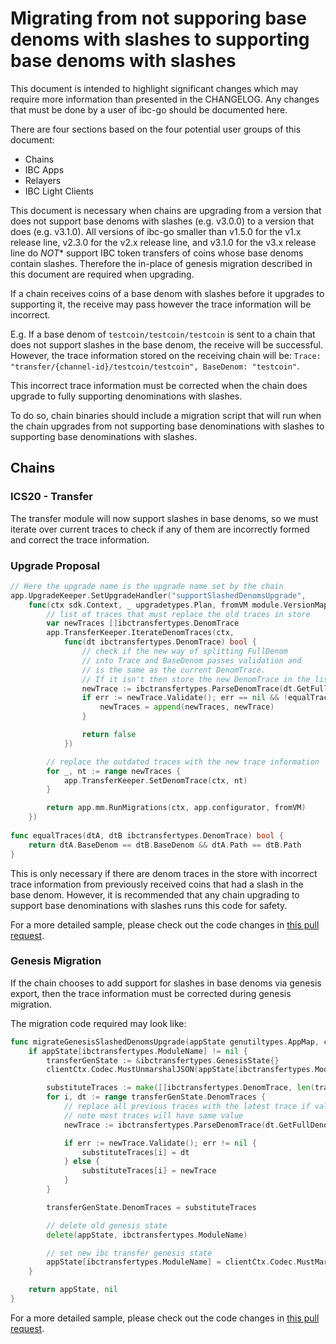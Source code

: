# Migrating from not supporing base denoms with slashes to supporting base denoms with slashes

This document is intended to highlight significant changes which may require more information than presented in the CHANGELOG.
Any changes that must be done by a user of ibc-go should be documented here.

There are four sections based on the four potential user groups of this document:
- Chains
- IBC Apps
- Relayers
- IBC Light Clients

This document is necessary when chains are upgrading from a version that does not support base denoms with slashes (e.g. v3.0.0) to a version that does (e.g. v3.1.0). All versions of ibc-go smaller than v1.5.0 for the v1.x release line, v2.3.0 for the v2.x release line, and v3.1.0 for the v3.x release line do *NOT** support IBC token transfers of coins whose base denoms contain slashes. Therefore the in-place of genesis migration described in this document are required when upgrading.

If a chain receives coins of a base denom with slashes before it upgrades to supporting it, the receive may pass however the trace information will be incorrect.

E.g. If a base denom of `testcoin/testcoin/testcoin` is sent to a chain that does not support slashes in the base denom, the receive will be successful. However, the trace information stored on the receiving chain will be: `Trace: "transfer/{channel-id}/testcoin/testcoin", BaseDenom: "testcoin"`.

This incorrect trace information must be corrected when the chain does upgrade to fully supporting denominations with slashes.

To do so, chain binaries should include a migration script that will run when the chain upgrades from not supporting base denominations with slashes to supporting base denominations with slashes.

## Chains

### ICS20 - Transfer

The transfer module will now support slashes in base denoms, so we must iterate over current traces to check if any of them are incorrectly formed and correct the trace information.

### Upgrade Proposal

```go
// Here the upgrade name is the upgrade name set by the chain
app.UpgradeKeeper.SetUpgradeHandler("supportSlashedDenomsUpgrade",
    func(ctx sdk.Context, _ upgradetypes.Plan, fromVM module.VersionMap) (module.VersionMap, error) {
        // list of traces that must replace the old traces in store
        var newTraces []ibctransfertypes.DenomTrace
        app.TransferKeeper.IterateDenomTraces(ctx,
            func(dt ibctransfertypes.DenomTrace) bool {
                // check if the new way of splitting FullDenom
                // into Trace and BaseDenom passes validation and
                // is the same as the current DenomTrace.
                // If it isn't then store the new DenomTrace in the list of new traces.
                newTrace := ibctransfertypes.ParseDenomTrace(dt.GetFullDenomPath())
                if err := newTrace.Validate(); err == nil && !equalTraces(newTrace, dt) {
                    newTraces = append(newTraces, newTrace)
                }

                return false
            })

        // replace the outdated traces with the new trace information
        for _, nt := range newTraces {
            app.TransferKeeper.SetDenomTrace(ctx, nt)
        }

        return app.mm.RunMigrations(ctx, app.configurator, fromVM)
    })
    
func equalTraces(dtA, dtB ibctransfertypes.DenomTrace) bool {
    return dtA.BaseDenom == dtB.BaseDenom && dtA.Path == dtB.Path
}
```

This is only necessary if there are denom traces in the store with incorrect trace information from previously received coins that had a slash in the base denom. However, it is recommended that any chain upgrading to support base denominations with slashes runs this code for safety.

For a more detailed sample, please check out the code changes in [this pull request](https://github.com/cosmos/ibc-go/pull/1527).

### Genesis Migration

If the chain chooses to add support for slashes in base denoms via genesis export, then the trace information must be corrected during genesis migration.

The migration code required may look like:

```go
func migrateGenesisSlashedDenomsUpgrade(appState genutiltypes.AppMap, clientCtx client.Context, genDoc *tmtypes.GenesisDoc) (genutiltypes.AppMap, error) {
	if appState[ibctransfertypes.ModuleName] != nil {
		transferGenState := &ibctransfertypes.GenesisState{}
		clientCtx.Codec.MustUnmarshalJSON(appState[ibctransfertypes.ModuleName], transferGenState)

		substituteTraces := make([]ibctransfertypes.DenomTrace, len(transferGenState.DenomTraces))
		for i, dt := range transferGenState.DenomTraces {
			// replace all previous traces with the latest trace if validation passes
			// note most traces will have same value
			newTrace := ibctransfertypes.ParseDenomTrace(dt.GetFullDenomPath())

			if err := newTrace.Validate(); err != nil {
				substituteTraces[i] = dt
			} else {
				substituteTraces[i] = newTrace
			}
		}

		transferGenState.DenomTraces = substituteTraces

		// delete old genesis state
		delete(appState, ibctransfertypes.ModuleName)

		// set new ibc transfer genesis state
		appState[ibctransfertypes.ModuleName] = clientCtx.Codec.MustMarshalJSON(transferGenState)
	}

	return appState, nil
}
```

For a more detailed sample, please check out the code changes in [this pull request](https://github.com/cosmos/ibc-go/pull/1528).
